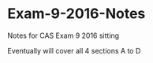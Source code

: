 # Exam-9-2016-Notes

Notes for CAS Exam 9 2016 sitting

Eventually will cover all 4 sections A to D
